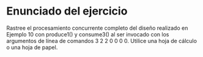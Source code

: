 # Enunciado del ejercicio 

Rastree el procesamiento concurrente completo del diseño realizado en Ejemplo 10 con produce1() y consume3() al ser invocado con los argumentos de línea de comandos 3 2 2 0 0 0 0. Utilice una hoja de cálculo o una hoja de papel.